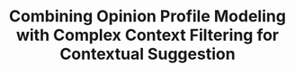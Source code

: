 ---
title: "Combining Opinion Profile Modeling with Complex Context Filtering for Contextual Suggestion"
collection: publications
paperurl: 'http://peilin-yang.github.io/files/pub/trec_cs_15.pdf'
talk: 'http://peilin-yang.github.io/files/slides/trec2015_cs.pdf'
pubtag: 'cs'
citation: '<strong>Peilin Yang</strong> and Hui Fang. <strong><i>Combining Opinion Profile Modeling with Complex Context Filtering for Contextual Suggestion</i></strong>. In Proceedings of the 24th Text REtreival Conference (<strong class="conference"><i>TREC&#39;2015</i></strong>), 2015.'
bibtex: '<pre>@inproceedings{DBLP:conf/trec/Yang015,<br>
  author    = {Peilin Yang and Hui Fang},<br>
  title     = {University of Delaware at {TREC} 2015: Combining Opinion Profile Modeling<br>
               with Complex Context Filtering for Contextual Suggestion},<br>
  booktitle = {Proceedings of The Twenty-Fourth Text REtrieval Conference, {TREC}<br>
               2015, Gaithersburg, Maryland, USA, November 17-20, 2015},<br>
  year      = {2015},<br>
  crossref  = {DBLP:conf/trec/2015},<br>
  url       = {http://trec.nist.gov/pubs/trec24/papers/udel_fang-CX.pdf},<br>
  timestamp = {Fri, 15 Apr 2016 15:28:17 +0200},<br>
  biburl    = {http://dblp2.uni-trier.de/rec/bib/conf/trec/Yang015},<br>
  bibsource = {dblp computer science bibliography, http://dblp.org}<br>
}<br>
</pre>'
---